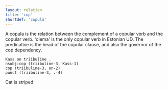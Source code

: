 ```yaml
---
layout: relation
title: 'cop'
shortdef: 'copula'
---
```

A copula is the relation between the complement of a copular verb and the copular verb. 'olema' is the only copular verb in Estonian UD.
The predicative is the head of the copular clause, and also the governor of the cop dependency.

~~~ sdparse
Kass on triibuline . 
nsubj:cop (triibuline-3, Kass-1)
cop (triibuline-3, on-2)
punct (triibuline-3, .-4) 
~~~

Cat is striped
<!-- Interlanguage links updated Út zář 29 20:43:14 CEST 2020 -->
